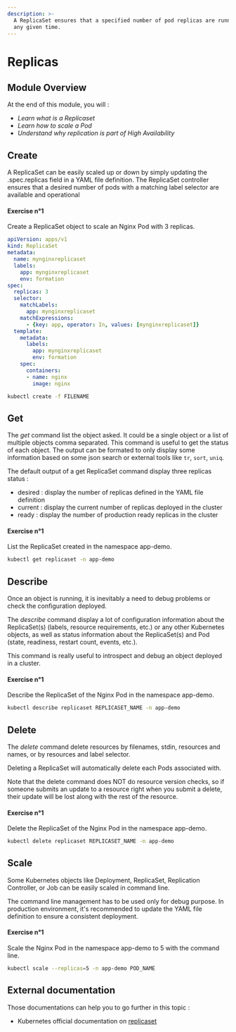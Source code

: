 ```yaml
---
description: >-
  A ReplicaSet ensures that a specified number of pod replicas are running at
  any given time.
---
```


# Replicas

## Module Overview

At the end of this module, you will :

* _Learn what is a Replicaset_
* _Learn how to scale a Pod_
* _Understand why replication is part of High Availability_

## Create

A ReplicaSet can be easily scaled up or down by simply updating the .spec.replicas field in a YAML file definition. The ReplicaSet controller ensures that a desired number of pods with a matching label selector are available and operational

#### Exercise n°1

Create a ReplicaSet object to scale an Nginx Pod with 3 replicas.

```yaml
apiVersion: apps/v1
kind: ReplicaSet
metadata:
  name: mynginxreplicaset
  labels:
    app: mynginxreplicaset
    env: formation
spec:
  replicas: 3
  selector:
    matchLabels:
      app: mynginxreplicaset
    matchExpressions:
      - {key: app, operator: In, values: [mynginxreplicaset]}
  template:
    metadata:
      labels:
        app: mynginxreplicaset
        env: formation
    spec:
      containers:
      - name: nginx
        image: nginx
```

```bash
kubectl create -f FILENAME
```

## Get

The _get_ command list the object asked. It could be a single object or a list of multiple objects comma separated. This command is useful to get the status of each object. The output can be formated to only display some information based on some json search or external tools like `tr`, `sort`, `uniq`.

The default output of a get ReplicaSet command display three replicas status :

* desired : display the number of replicas defined in the YAML file definition
* current : display the current number of replicas deployed in the cluster
* ready : display the number of production ready replicas in the cluster

#### Exercise n°1

List the ReplicaSet created in the namespace app-demo.

```bash
kubectl get replicaset -n app-demo
```

## Describe

Once an object is running, it is inevitably a need to debug problems or check the configuration deployed.

The _describe_ command display a lot of configuration information about the ReplicaSet\(s\) \(labels, resource requirements, etc.\) or any other Kubernetes objects, as well as status information about the ReplicaSet\(s\) and Pod \(state, readiness, restart count, events, etc.\).

This command is really useful to introspect and debug an object deployed in a cluster.

#### Exercise n°1

Describe the ReplicaSet of the Nginx Pod in the namespace app-demo.

```bash
kubectl describe replicaset REPLICASET_NAME -n app-demo
```

## Delete

The _delete_ command delete resources by filenames, stdin, resources and names, or by resources and label selector.

Deleting a ReplicaSet will automatically delete each Pods associated with.

Note that the delete command does NOT do resource version checks, so if someone submits an update to a resource right when you submit a delete, their update will be lost along with the rest of the resource.

#### Exercise n°1

Delete the ReplicaSet of the Nginx Pod in the namespace app-demo.

```bash
kubectl delete replicaset REPLICASET_NAME -n app-demo
```

## Scale

Some Kubernetes objects like Deployment, ReplicaSet, Replication Controller, or Job can be easily scaled in command line.

The command line management has to be used only for debug purpose. In production environment, it's recommended to update the YAML file definition to ensure a consistent deployment.

#### Exercise n°1

Scale the Nginx Pod in the namespace app-demo to 5 with the command line.

```bash
kubectl scale --replicas=5 -n app-demo POD_NAME
```

## External documentation

Those documentations can help you to go further in this topic :

* Kubernetes official documentation on [replicaset](https://kubernetes.io/docs/concepts/workloads/controllers/replicaset/)

